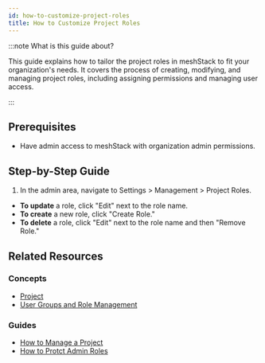 ```yaml
---
id: how-to-customize-project-roles
title: How to Customize Project Roles
---
```


:::note What is this guide about?

This guide explains how to tailor the project roles in meshStack to fit your organization's needs. It covers the process of creating, modifying, and managing project roles, including assigning permissions and managing user access.

:::

## Prerequisites

- Have admin access to meshStack with organization admin permissions.

## Step-by-Step Guide

1. In the admin area, navigate to Settings > Management > Project Roles.

- **To update** a role, click "Edit" next to the role name.
- **To create** a new role, click "Create Role."
- **To delete** a role, click "Edit" next to the role name and then "Remove Role."

## Related Resources

### Concepts

- [Project](/concepts/project.md)
- [User Groups and Role Management](/concepts/users-and-groups.md)

### Guides

- [How to Manage a Project](/guides/core/how-to-manage-a-project.md)
- [How to Protct Admin Roles](/guides/developer-portal/how-to-protect-admin-roles.md)
